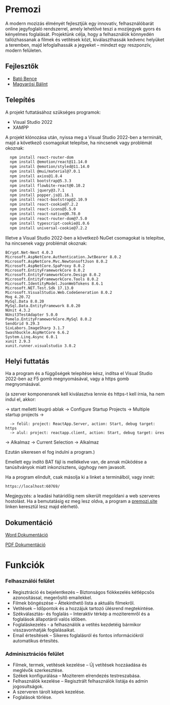 
# Premozi

A modern mozizás élményét fejlesztjük egy innovatív, felhasználóbarát online jegyfoglaló rendszerrel, amely lehetővé teszi a mozijegyek gyors és kényelmes foglalását. Projektünk célja, hogy a felhasználók könnyedén tallózhassanak a filmek és vetítések közt, kiválaszthassák kedvenc helyüket a teremben, majd lefoglalhassák a jegyeket – mindezt egy reszponzív, modern felületen.


## Fejlesztők

- [Bató Bence](https://www.github.com/ktjisebojtioeskotbwioi)
- [Magyarósi Bálint](https://github.com/balintm05)


## Telepítés

A projekt futtatásához szükséges programok:
- Visual Studio 2022
- XAMPP

A projekt klónozása után, nyissa meg a Visual Studio 2022-ben a terminált, majd a következő csomagokat telepítse, ha nincsenek vagy problémát okoznak:

```bash
  npm install react-router-dom
  npm install @emotion/react@11.14.0
  npm install @emotion/styled@11.14.0
  npm install @mui/material@7.0.1
  npm install axios@1.8.4
  npm install bootstrap@5.3.3
  npm install flowbite-react@0.10.2
  npm install jquery@3.7.1
  npm install popper.js@1.16.1
  npm install react-bootstrap@2.10.9
  npm install react-cookie@7.2.2
  npm install react-icons@5.5.0
  npm install react-native@0.78.0
  npm install react-router-dom@7.5.0
  npm install typescript-cookie@1.0.6
  npm install universal-cookie@7.2.2

```
Illetve a Visual Studio 2022-ben a következő NuGet csomagokat is telepítse, ha nincsenek vagy problémát okoznak:

```
BCrypt.Net-Next 4.0.3
Microsoft.AspNetCore.Authentication.JwtBearer 8.0.2
Microsoft.AspNetCore.Mvc.NewtonsoftJson 8.0.2
Microsoft.AspNetCore.SpaProxy 8.0.2
Microsoft.EntityFrameworkCore 8.0.2
Microsoft.EntityFrameworkCore.Design 8.0.2
Microsoft.EntityFrameworkCore.Tools 8.0.2
Microsoft.IdentityModel.JsonWebTokens 8.6.1
Microsoft.NET.Test.Sdk 17.13.0
Microsoft.VisualStudio.Web.CodeGeneration 8.0.2
Moq 4.20.72
MySql.Data 8.0.20
MySql.Data.EntityFramework 8.0.20
NUnit 4.3.2
NUnit3TestAdapter 5.0.0
Pomelo.EntityFrameworkCore.MySql 8.0.2
SendGrid 9.29.3
SixLabors.ImageSharp 3.1.7
Swashbuckle.AspNetCore 6.6.2
System.Linq.Async 6.0.1
xunit 2.9.3
xunit.runner.visualstudio 3.0.2

```
## Helyi futtatás
Ha a program és a függőségek telepítése kész, indítsa el Visual Studio 2022-ben az F5 gomb megnyomásával, vagy a https gomb megnyomásával.

(a szerver komponensnek kell kiválasztva lennie és https-t kell írnia, ha nem indul el, akkor:

  -> start melletti leugró ablak -> Configure Startup Projects -> Multiple startup projects -> 
  
      -> felül: project: ReactApp.Server, action: Start, debug target: https
      -> alul: project: reactapp.client, action: Start, debug target: üres

  -> Alkalmaz -> Current Selection -> Alkalmaz

Ezután sikeresen el fog indulni a program.)


Emellett egy indító BAT fájl is mellékelve van, de annak működése a tanúsítványok miatt inkonzisztens, úgyhogy nem javasolt. 

Ha a program elindult, csak másolja ki a linket a terminálból, vagy innét:
```
https://localhost:60769/
```

Megjegyzés: a leadási határidőig nem sikerült megoldani a web szerveres hostolást. Ha a bemutatásig ez meg lesz oldva, a program a [premozi.site](https://premozi.site/) linken keresztül lesz majd elérhető.

## Dokumentáció

[Word Dokumentáció](https://github.com/balintm05/Premozi-applikacio-projekt/raw/refs/heads/master/Premozi%20Dokument%C3%A1ci%C3%B3%20Word.docx)

[PDF Dokumentáció](https://github.com/balintm05/Premozi-applikacio-projekt/raw/refs/heads/master/Premozi%20Dokument%C3%A1ci%C3%B3%20Word.docx)


# Funkciók

### Felhasználói felület
- Regisztráció és bejelentkezés – Biztonságos fiókkezelés kétlépcsős azonosítással, megerősítő emailekkel.
- Filmek böngészése – Áttekinthető lista a aktuális filmekről.
- Vetítések – Időpontok és a hozzájuk tartozó ülésrend megtekintése.
- Székválasztás- és foglalás – Interaktív térkép a moziteremről és a foglalások állapotáról valós időben.
- Foglaláskezelés - a felhasználók a vetítés kezdetéig bármikor visszavonhatják foglalásaikat.
- Email értesítések – Sikeres foglalásról és fontos információkról automatikus értesítés.

### Adminisztrációs felület
- Filmek, termek, vetítések kezelése – Új vetítések hozzáadása és meglévők szerkesztése.
- Székek konfigurálása – Moziterem elrendezés testreszabása.
- Felhasználók kezelése – Regisztrált felhasználók listája és admin jogosultságok.
- A szerveren tárolt képek kezelése.
- Foglalások törlése.



